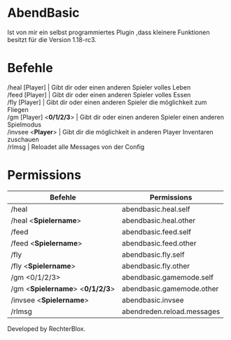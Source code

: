 # AbendBasic
Ist von mir ein selbst programmiertes Plugin ,dass kleinere Funktionen besitzt für die Version 1.18-rc3.

# Befehle
/heal [Player] | Gibt dir oder einen anderen Spieler volles Leben                                                                                                                   
/feed [Player] | Gibt dir oder einen anderen Spieler volles Essen                                                                                                       
/fly [Player] | Gibt dir oder einen anderen Spieler die möglichkeit zum Fliegen                                                                                       
/gm [Player] <__0/1/2/3__> | Gibt dir oder einen anderen Spieler einen anderen Spielmodus                                                                                           
/invsee <__Player__> | Gibt dir die möglichkeit in anderen Player Inventaren zuschauen                                                                                       
/rlmsg | Reloadet alle Messages von der Config                                                                                                                                     

# Permissions
  
| Befehle  | Permissions |
| ------------- | ------------- |
/heal  | abendbasic.heal.self                                                                                                                                   
/heal <__Spielername__> | abendbasic.heal.other                                                                                                                                     
/feed | abendbasic.feed.self                                                                                                                                              
/feed <__Spielername__> | abendbasic.feed.other                                                                                                                                     
/fly | abendbasic.fly.self                                                                                                                                                   
/fly <__Spielername__> | abendbasic.fly.other                                                                                                                                       
/gm <0/1/2/3> | abendbasic.gamemode.self                                                                                                                                         
/gm <__Spielername__> <__0/1/2/3__> | abendbasic.gamemode.other                                                                                                                         
/invsee <__Spielername__> | abendbasic.invsee                                                                                                                                       
/rlmsg | abendreden.reload.messages                                                                                                                                                 

Developed by RechterBlox.
